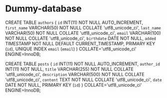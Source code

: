 # Dummy-database
CREATE TABLE `authors` (
	`id` INT(11) NOT NULL AUTO_INCREMENT,
	`first_name` VARCHAR(50) NOT NULL COLLATE 'utf8_unicode_ci',
	`last_name` VARCHAR(50) NOT NULL COLLATE 'utf8_unicode_ci',
	`email` VARCHAR(100) NOT NULL COLLATE 'utf8_unicode_ci',
	`birthdate` DATE NOT NULL,
	`added` TIMESTAMP NOT NULL DEFAULT CURRENT_TIMESTAMP,
	PRIMARY KEY (`id`),
	UNIQUE INDEX `email` (`email`)
)
COLLATE='utf8_unicode_ci'
ENGINE=InnoDB;

CREATE TABLE `posts` (
	`id` INT(11) NOT NULL AUTO_INCREMENT,
	`author_id` INT(11) NOT NULL,
	`title` VARCHAR(255) NOT NULL COLLATE 'utf8_unicode_ci',
	`description` VARCHAR(500) NOT NULL COLLATE 'utf8_unicode_ci',
	`content` TEXT NOT NULL COLLATE 'utf8_unicode_ci',
	`date` DATE NOT NULL,
	PRIMARY KEY (`id`)
)
COLLATE='utf8_unicode_ci'
ENGINE=InnoDB;
